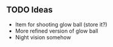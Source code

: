 ## TODO Ideas
* Item for shooting glow ball (store it?)
* More refined version of glow ball
* Night vision somehow